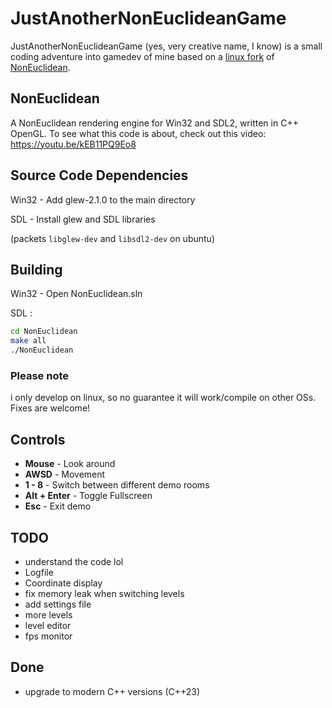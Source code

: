 # JustAnotherNonEuclideanGame
JustAnotherNonEuclideanGame (yes, very creative name, I know) is a small coding adventure into gamedev of mine based on a [linux fork](https://github.com/Srinivasa314/NonEuclidean) of [NonEuclidean](https://github.com/HackerPoet/NonEuclidean).

## NonEuclidean
A NonEuclidean rendering engine for Win32 and SDL2, written in C++ OpenGL.
To see what this code is about, check out this video:
https://youtu.be/kEB11PQ9Eo8

## Source Code Dependencies
Win32 - Add glew-2.1.0 to the main directory 

SDL - Install glew and SDL libraries

(packets `libglew-dev` and `libsdl2-dev` on ubuntu)

## Building
Win32 - Open NonEuclidean.sln

SDL :
```sh
cd NonEuclidean
make all
./NonEuclidean
```

### Please note
i only develop on linux, so no guarantee it will work/compile on other OSs. Fixes are welcome!

## Controls
* **Mouse** - Look around
* **AWSD** - Movement
* **1 - 8** - Switch between different demo rooms
* **Alt + Enter** - Toggle Fullscreen
* **Esc** - Exit demo

## TODO
* understand the code lol
* Logfile
* Coordinate display
* fix memory leak when switching levels
* add settings file
* more levels
* level editor
* fps monitor

## Done
* upgrade to modern C++ versions (C++23)

